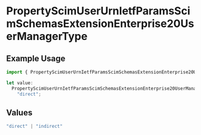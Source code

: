 # PropertyScimUserUrnIetfParamsScimSchemasExtensionEnterprise20UserManagerType

## Example Usage

```typescript
import { PropertyScimUserUrnIetfParamsScimSchemasExtensionEnterprise20UserManagerType } from "@unified-api/typescript-sdk/sdk/models/shared";

let value:
  PropertyScimUserUrnIetfParamsScimSchemasExtensionEnterprise20UserManagerType =
    "direct";
```

## Values

```typescript
"direct" | "indirect"
```